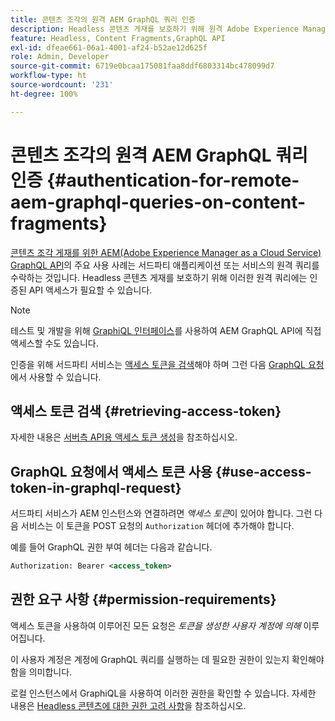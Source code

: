 ```yaml
---
title: 콘텐츠 조각의 원격 AEM GraphQL 쿼리 인증
description: Headless 콘텐츠 게재를 보호하기 위해 원격 Adobe Experience Manager GraphQL 쿼리에 필요한 인증을 이해합니다.
feature: Headless, Content Fragments,GraphQL API
exl-id: dfeae661-06a1-4001-af24-b52ae12d625f
role: Admin, Developer
source-git-commit: 6719e0bcaa175081faa8ddf6803314bc478099d7
workflow-type: ht
source-wordcount: '231'
ht-degree: 100%

---
```


# 콘텐츠 조각의 원격 AEM GraphQL 쿼리 인증 {#authentication-for-remote-aem-graphql-queries-on-content-fragments}

[콘텐츠 조각 게재를 위한 AEM(Adobe Experience Manager as a Cloud Service) GraphQL API](/help/headless/graphql-api/content-fragments.md)의 주요 사용 사례는 서드파티 애플리케이션 또는 서비스의 원격 쿼리를 수락하는 것입니다. Headless 콘텐츠 게재를 보호하기 위해 이러한 원격 쿼리에는 인증된 API 액세스가 필요할 수 있습니다.

>[!NOTE]
>
>테스트 및 개발을 위해 [GraphiQL 인터페이스](/help/headless/graphql-api/graphiql-ide.md)를 사용하여 AEM GraphQL API에 직접 액세스할 수도 있습니다.

인증을 위해 서드파티 서비스는 [액세스 토큰을 검색](#retrieving-access-token)해야 하며 그런 다음 [GraphQL 요청](#use-access-token-in-graphql-request)에서 사용할 수 있습니다.

## 액세스 토큰 검색 {#retrieving-access-token}

자세한 내용은 [서버측 API용 액세스 토큰 생성](/help/implementing/developing/introduction/generating-access-tokens-for-server-side-apis.md)을 참조하십시오.

## GraphQL 요청에서 액세스 토큰 사용 {#use-access-token-in-graphql-request}

서드파티 서비스가 AEM 인스턴스와 연결하려면 *액세스 토큰*&#x200B;이 있어야 합니다. 그런 다음 서비스는 이 토큰을 POST 요청의 `Authorization` 헤더에 추가해야 합니다.

예를 들어 GraphQL 권한 부여 헤더는 다음과 같습니다.

```xml
Authorization: Bearer <access_token>
```

## 권한 요구 사항 {#permission-requirements}

액세스 토큰을 사용하여 이루어진 모든 요청은 *토큰을 생성한 사용자 계정에 의해* 이루어집니다.

이 사용자 계정은 계정에 GraphQL 쿼리를 실행하는 데 필요한 권한이 있는지 확인해야 함을 의미합니다.

로컬 인스턴스에서 GraphiQL을 사용하여 이러한 권한을 확인할 수 있습니다. 자세한 내용은 [Headless 콘텐츠에 대한 권한 고려 사항](/help/headless/security/permissions.md)을 참조하십시오.
